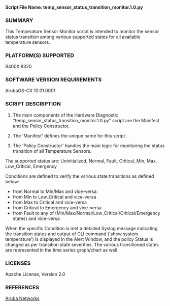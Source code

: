 #### Script File Name: temp\_sensor\_status\_transition\_monitor.1.0.py

### SUMMARY
This Temperature Sensor Monitor script is intended to monitor the sensor status transition among various supported states for all available temperature sensors.

### PLATFORM(S) SUPPORTED
8400X
8320

### SOFTWARE VERSION REQUIREMENTS
ArubaOS-CX 10.01.0001

### SCRIPT DESCRIPTION
1. The main components of the Hardware Diagnostic "temp_sensor_status_transition_monitor.1.0.py" script are the Manifest and the Policy Constructor.   

2. The 'Manifest' defines the unique name for this script .  

3. The 'Policy Constructor' handles the main logic for monitoring the status transition of all Temperature Sensors.

The supported status are: Uninitialized, Normal, Fault, Critical, Min, Max, Low_Critical, Emergency

Conditions are defined to verify the various state transitions as defined below:
- from Normal to Min/Max and vice-versa.
- from Min to Low_Critical and vice-versa
- from Max to Critical and vice-versa
- from Critical to Emergency and vice-versa
- from Fault to any of (Min/Max/Normal/Low_Critical/Critical/Emergency states) and vice-versa

When the specific Condition is met a detailed Syslog message indicating the transition states and output of CLI command ('show system temperature') is displayed in the Alert Window, and the policy Status is changed as per transition state severities. The various transitioned states are represented in the time series graph/chart as well.

### LICENSES
Apache License, Version 2.0  

### REFERENCES
[Aruba Networks](http://community.arubanetworks.com/t5/Network-Analytic-Engine/ct-p/NetworkAnalyticEngine)  
